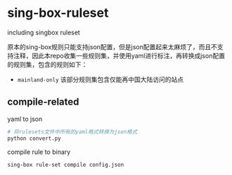 # sing-box-ruleset
including singbox ruleset

原本的sing-box规则只能支持json配置，但是json配置起来太麻烦了，而且不支持注释，因此本repo收集一些规则集，并使用yaml进行标注，再转换成json配置的规则集，包含的规则如下：
- `mainland-only` 该部分规则集包含仅能再中国大陆访问的站点


##  compile-related

yaml to json
```bash
# 将rulesets文件中所有的yaml格式转换为json格式
python convert.py
```

compile rule to binary
```bash
sing-box rule-set compile config.json
```